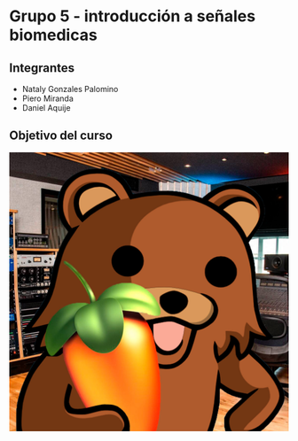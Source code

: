 # Grupo 5 - introducción a señales biomedicas
## Integrantes
- Nataly Gonzales Palomino
- Piero Miranda
- Daniel Aquije
 ## Objetivo del curso
 <img src = "..\imagen\fot.jpg">






